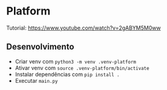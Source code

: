 # Platform

Tutorial: https://www.youtube.com/watch?v=2gABYM5M0ww

## Desenvolvimento
- Criar venv com `python3 -m venv .venv-platform`
- Ativar venv com `source .venv-platform/bin/activate`
- Instalar dependências com `pip install .`
- Executar `main.py`
